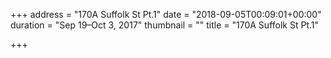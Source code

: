 +++
address = "170A Suffolk St Pt.1"
date = "2018-09-05T00:09:01+00:00"
duration = "Sep 19–Oct 3, 2017"
thumbnail = ""
title = "170A Suffolk St Pt.1"

+++
